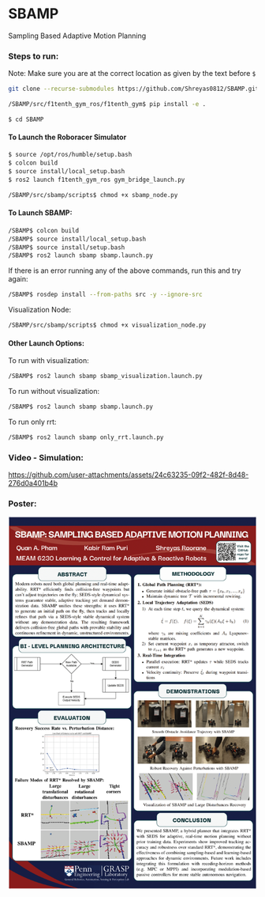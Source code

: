 # SBAMP
Sampling Based Adaptive Motion Planning

### Steps to run:

Note: Make sure you are at the correct location as given by the text before `$`

```bash
git clone --recurse-submodules https://github.com/Shreyas0812/SBAMP.git
```

```bash
/SBAMP/src/f1tenth_gym_ros/f1tenth_gym$ pip install -e .
```

```
$ cd SBAMP
```

#### To Launch the Roboracer Simulator

```bash
$ source /opt/ros/humble/setup.bash
$ colcon build
$ source install/local_setup.bash
$ ros2 launch f1tenth_gym_ros gym_bridge_launch.py
```

```bash
/SBAMP/src/sbamp/scripts$ chmod +x sbamp_node.py 
```

#### To Launch SBAMP:

```bash
/SBAMP$ colcon build
/SBAMP$ source install/local_setup.bash 
/SBAMP$ source install/setup.bash 
/SBAMP$ ros2 launch sbamp sbamp.launch.py 
```

If there is an error running any of the above commands, run this and try again:

```bash
/SBAMP$ rosdep install --from-paths src -y --ignore-src
```

Visualization Node:

```bash
/SBAMP/src/sbamp/scripts$ chmod +x visualization_node.py 
```

#### Other Launch Options:

To run with visualization:

```bash
/SBAMP$ ros2 launch sbamp sbamp_visualization.launch.py 
```

To run without visualization:

```bash
/SBAMP$ ros2 launch sbamp sbamp.launch.py 
```

To run only rrt:

```bash
/SBAMP$ ros2 launch sbamp only_rrt.launch.py 
```

### Video - Simulation:

https://github.com/user-attachments/assets/24c63235-09f2-482f-8d48-276d0a401b4b


### Poster:

<img src="SBAMP-Official.png" alt="SBAMP Poster" width="800"/>




